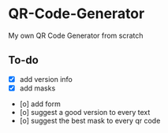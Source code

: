 # QR-Code-Generator
My own QR Code Generator from scratch

## To-do
- [x] add version info
- [x] add masks
- [o] add form
- [o] suggest a good version to every text
- [o] suggest the best mask to every qr code